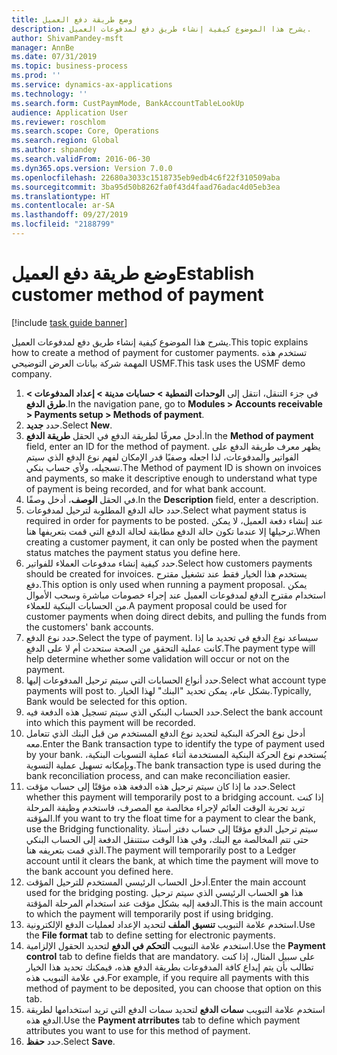 ```yaml
---
title: ‏‫وضع طريقة دفع العميل‬
description: يشرح هذا الموضوع كيفية إنشاء طريق دفع لمدفوعات العميل.
author: ShivamPandey-msft
manager: AnnBe
ms.date: 07/31/2019
ms.topic: business-process
ms.prod: ''
ms.service: dynamics-ax-applications
ms.technology: ''
ms.search.form: CustPaymMode, BankAccountTableLookUp
audience: Application User
ms.reviewer: roschlom
ms.search.scope: Core, Operations
ms.search.region: Global
ms.author: shpandey
ms.search.validFrom: 2016-06-30
ms.dyn365.ops.version: Version 7.0.0
ms.openlocfilehash: 22680a3033c1518735eb9edb4c6f22f310509aba
ms.sourcegitcommit: 3ba95d50b8262fa0f43d4faad76adac4d05eb3ea
ms.translationtype: HT
ms.contentlocale: ar-SA
ms.lasthandoff: 09/27/2019
ms.locfileid: "2188799"
---
```

# <a name="establish-customer-method-of-payment"></a><span data-ttu-id="83a47-103">‏‫وضع طريقة دفع العميل‬</span><span class="sxs-lookup"><span data-stu-id="83a47-103">Establish customer method of payment</span></span>

[!include [task guide banner](../../includes/task-guide-banner.md)]

<span data-ttu-id="83a47-104">يشرح هذا الموضوع كيفية إنشاء طريق دفع لمدفوعات العميل.</span><span class="sxs-lookup"><span data-stu-id="83a47-104">This topic explains how to create a method of payment for customer payments.</span></span> <span data-ttu-id="83a47-105">تستخدم هذه المهمة شركة بيانات العرض التوضيحي USMF.</span><span class="sxs-lookup"><span data-stu-id="83a47-105">This task uses the USMF demo company.</span></span>

1. <span data-ttu-id="83a47-106">في جزء التنقل، انتقل إلى **الوحدات النمطية‬ > حسابات مدينة‬ > إعداد المدفوعات‬ > طرق الدفع‬**.</span><span class="sxs-lookup"><span data-stu-id="83a47-106">In the navigation pane, go to **Modules > Accounts receivable > Payments setup > Methods of payment**.</span></span>
2. <span data-ttu-id="83a47-107">حدد **جديد**.</span><span class="sxs-lookup"><span data-stu-id="83a47-107">Select **New**.</span></span>
3. <span data-ttu-id="83a47-108">أدخل معرفًا لطريقة الدفع في الحقل **طريقة الدفع**.</span><span class="sxs-lookup"><span data-stu-id="83a47-108">In the **Method of payment** field, enter an ID for the method of payment.</span></span> <span data-ttu-id="83a47-109">يظهر معرف طريقة الدفع على الفواتير والمدفوعات، لذا اجعله وصفيًا قدر الإمكان لفهم نوع الدفع الذي سيتم تسجيله، ولأي حساب بنكي.</span><span class="sxs-lookup"><span data-stu-id="83a47-109">The Method of payment ID is shown on invoices and payments, so make it descriptive enough to understand what type of payment is being recorded, and for what bank account.</span></span>  
4. <span data-ttu-id="83a47-110">في الحقل **الوصف**، أدخل وصفًا.</span><span class="sxs-lookup"><span data-stu-id="83a47-110">In the **Description** field, enter a description.</span></span>
5. <span data-ttu-id="83a47-111">حدد حالة الدفع المطلوبة لترحيل لمدفوعات.</span><span class="sxs-lookup"><span data-stu-id="83a47-111">Select what payment status is required in order for payments to be posted.</span></span> <span data-ttu-id="83a47-112">عند إنشاء دفعة العميل، لا يمكن ترحيلها إلا عندما تكون حالة الدفع مطابقة لحالة الدفع التي قمت بتعريفها هنا.</span><span class="sxs-lookup"><span data-stu-id="83a47-112">When creating a customer payment, it can only be posted when the payment status matches the payment status you define here.</span></span>  
6. <span data-ttu-id="83a47-113">حدد كيفية إنشاء مدفوعات العملاء للفواتير.</span><span class="sxs-lookup"><span data-stu-id="83a47-113">Select how customers payments should be created for invoices.</span></span> <span data-ttu-id="83a47-114">يستخدم هذا الخيار فقط عند تشغيل مقترح دفع.</span><span class="sxs-lookup"><span data-stu-id="83a47-114">This option is only used when running a payment proposal.</span></span> <span data-ttu-id="83a47-115">يمكن استخدام مقترح الدفع لمدفوعات العميل عند إجراء خصومات مباشرة وسحب الأموال من الحسابات البنكية للعملاء.</span><span class="sxs-lookup"><span data-stu-id="83a47-115">A payment proposal could be used for customer payments when doing direct debits, and pulling the funds from the customers' bank accounts.</span></span>  
7. <span data-ttu-id="83a47-116">حدد نوع الدفع.</span><span class="sxs-lookup"><span data-stu-id="83a47-116">Select the type of payment.</span></span> <span data-ttu-id="83a47-117">سيساعد نوع الدفع في تحديد ما إذا كانت عملية التحقق من الصحة ستحدث أم لا على الدفع.</span><span class="sxs-lookup"><span data-stu-id="83a47-117">The payment type will help determine whether some validation will occur or not on the payment.</span></span>  
8. <span data-ttu-id="83a47-118">حدد أنواع الحسابات التي سيتم ترحيل المدفوعات إليها.</span><span class="sxs-lookup"><span data-stu-id="83a47-118">Select what account type payments will post to.</span></span> <span data-ttu-id="83a47-119">بشكل عام، يمكن تحديد "البنك" لهذا الخيار.</span><span class="sxs-lookup"><span data-stu-id="83a47-119">Typically, Bank would be selected for this option.</span></span>  
9. <span data-ttu-id="83a47-120">حدد الحساب البنكي الذي سيتم تسجيل هذه الدفعة فيه.</span><span class="sxs-lookup"><span data-stu-id="83a47-120">Select the bank account into which this payment will be recorded.</span></span>
10. <span data-ttu-id="83a47-121">أدخل نوع الحركة البنكية لتحديد نوع الدفع المستخدم من قبل البنك الذي تتعامل معه.</span><span class="sxs-lookup"><span data-stu-id="83a47-121">Enter the Bank transaction type to identify the type of payment used by your bank.</span></span> <span data-ttu-id="83a47-122">يُستخدم نوع الحركة البنكية المستخدمة أثناء عملية التسويات البنكية، وبإمكانه تسهيل عملية التسوية.</span><span class="sxs-lookup"><span data-stu-id="83a47-122">The bank transaction type is used during the bank reconciliation process, and can make reconciliation easier.</span></span>  
11. <span data-ttu-id="83a47-123">حدد ما إذا كان سيتم ترحيل هذه الدفعة هذه مؤقتًا إلى حساب مؤقت.</span><span class="sxs-lookup"><span data-stu-id="83a47-123">Select whether this payment will temporarily post to a bridging account.</span></span> <span data-ttu-id="83a47-124">إذا كنت تريد تجربة الوقت العائم لإجراء مخالصة مع المصرف، فاستخدم وظيفة المرحلة المؤقتة.</span><span class="sxs-lookup"><span data-stu-id="83a47-124">If you want to try the float time for a payment to clear the bank, use the Bridging functionality.</span></span> <span data-ttu-id="83a47-125">سيتم ترحيل الدفع مؤقتًا إلى حساب دفتر أستاذ حتى تتم المخالصة مع البنك، وفي هذا الوقت ستتنقل الدفعة إلى الحساب البنكي الذي قمت بتعريفه هنا.</span><span class="sxs-lookup"><span data-stu-id="83a47-125">The payment will temporarily post to a Ledger account until it clears the bank, at which time the payment will move to the bank account you defined here.</span></span>  
12. <span data-ttu-id="83a47-126">أدخل الحساب الرئيسي المستخدم للترحيل المؤقت.</span><span class="sxs-lookup"><span data-stu-id="83a47-126">Enter the main account used for the bridging posting.</span></span> <span data-ttu-id="83a47-127">هذا هو الحساب الرئيسي الذي سيتم ترحيل الدفعة إليه بشكل مؤقت عند استخدام المرحلة المؤقتة.</span><span class="sxs-lookup"><span data-stu-id="83a47-127">This is the main account to which the payment will temporarily post if using bridging.</span></span>  
13. <span data-ttu-id="83a47-128">استخدم علامة التبويب **تنسيق الملف** لتحديد الإعداد لعمليات الدفع الإلكترونية.</span><span class="sxs-lookup"><span data-stu-id="83a47-128">Use the **File format** tab to define setting for electronic payments.</span></span>
14. <span data-ttu-id="83a47-129">استخدم علامة التبويب **التحكم في الدفع** لتحديد الحقول الإلزامية.</span><span class="sxs-lookup"><span data-stu-id="83a47-129">Use the **Payment control** tab to define fields that are mandatory.</span></span> <span data-ttu-id="83a47-130">على سبيل المثال، إذا كنت تطالب بأن يتم إيداع كافة المدفوعات بطريقة الدفع هذه، فيمكنك تحديد هذا الخيار في علامة التبويب هذه.</span><span class="sxs-lookup"><span data-stu-id="83a47-130">For example, if you require all payments with this method of payment to be deposited, you can choose that option on this tab.</span></span>  
15. <span data-ttu-id="83a47-131">استخدم علامة التبويب **سمات الدفع‬** لتحديد سمات الدفع التي تريد استخدامها لطريقة الدفع هذه.</span><span class="sxs-lookup"><span data-stu-id="83a47-131">Use the **Payment atrributes** tab to define which payment attributes you want to use for this method of payment.</span></span>
16. <span data-ttu-id="83a47-132">حدد **حفظ**.</span><span class="sxs-lookup"><span data-stu-id="83a47-132">Select **Save**.</span></span>


